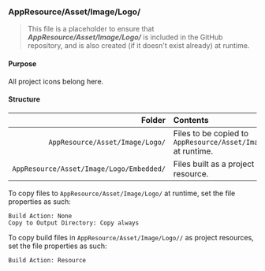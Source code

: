 ﻿### AppResource/Asset/Image/Logo/
> This file is a placeholder to ensure that ***AppResource/Asset/Image/Logo/*** is included in the GitHub repository, and is also
created (if it doesn't exist already) at runtime.

#### Purpose
All project icons belong here.

#### Structure
| Folder                                   | Contents                                                          |
|-----------------------------------------:|:------------------------------------------------------------------|
| `AppResource/Asset/Image/Logo/`          | Files to be copied to `AppResource/Asset/Image/Logo/` at runtime. |
| `AppResource/Asset/Image/Logo/Embedded/` | Files built as a project resource.                                |

To copy files to `AppResource/Asset/Image/Logo/` at runtime, set the file properties as such:
```
Build Action: None
Copy to Output Directory: Copy always
```

To copy build files in `AppResource/Asset/Image/Logo//` as project resources, set the file properties as such:
```
Build Action: Resource
```